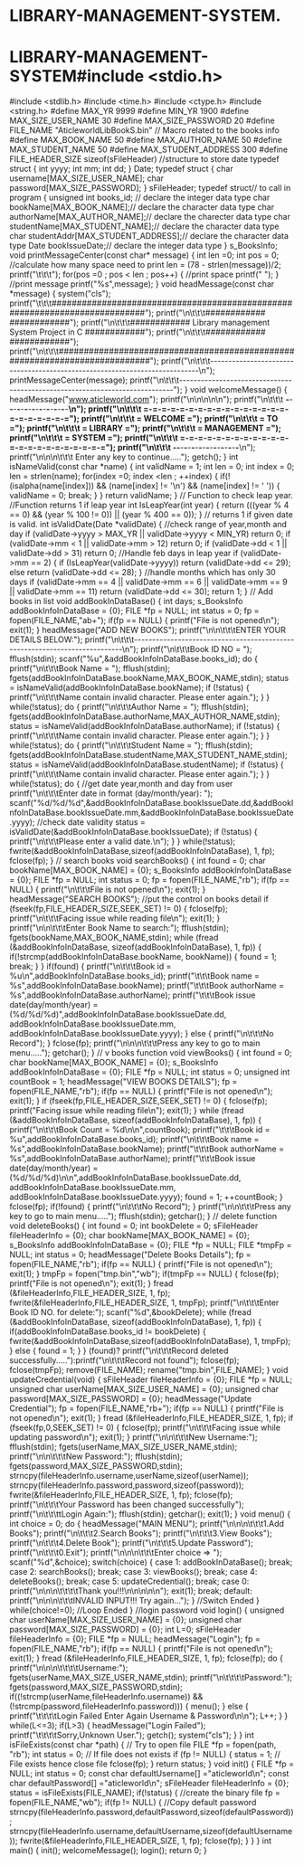 # LIBRARY-MANAGEMENT-SYSTEM.
# LIBRARY-MANAGEMENT-SYSTEM#include <stdio.h>
#include <stdlib.h>
#include <time.h>
#include <ctype.h>
#include <string.h>
#define MAX_YR  9999
#define MIN_YR  1900
#define MAX_SIZE_USER_NAME 30
#define MAX_SIZE_PASSWORD  20
#define FILE_NAME  "AticleworldLibBookS.bin"
// Macro related to the books info
#define MAX_BOOK_NAME   50
#define MAX_AUTHOR_NAME 50
#define MAX_STUDENT_NAME 50
#define MAX_STUDENT_ADDRESS 300
#define FILE_HEADER_SIZE  sizeof(sFileHeader)
//structure to store date
typedef struct
{
    int yyyy;
    int mm;
    int dd;
} Date;
typedef struct
{
    char username[MAX_SIZE_USER_NAME];
    char password[MAX_SIZE_PASSWORD];
} sFileHeader;
typedef struct// to call in program
{
    unsigned int books_id; // declare the integer data type
    char bookName[MAX_BOOK_NAME];// declare the character data type
    char authorName[MAX_AUTHOR_NAME];// declare the charecter data type
    char studentName[MAX_STUDENT_NAME];// declare the character data type
    char studentAddr[MAX_STUDENT_ADDRESS];// declare the character data type
    Date bookIssueDate;// declare the integer data type
} s_BooksInfo;
void printMessageCenter(const char* message)
{
    int len =0;
    int pos = 0;
    //calculate how many space need to print
    len = (78 - strlen(message))/2;
    printf("\t\t\t");
    for(pos =0 ; pos < len ; pos++)
    {
        //print space
        printf(" ");
    }
    //print message
    printf("%s",message);
}
void headMessage(const char *message)
{
    system("cls");
    printf("\t\t\t###########################################################################");
    printf("\n\t\t\t############                                                   ############");
    printf("\n\t\t\t############      Library management System Project in C       ############");
    printf("\n\t\t\t############                                                   ############");
    printf("\n\t\t\t###########################################################################");
    printf("\n\t\t\t---------------------------------------------------------------------------\n");
    printMessageCenter(message);
    printf("\n\t\t\t----------------------------------------------------------------------------");
}
void welcomeMessage()
{
    headMessage("www.aticleworld.com");
    printf("\n\n\n\n\n");
    printf("\n\t\t\t  **-**-**-**-**-**-**-**-**-**-**-**-**-**-**-**-**-**-**\n");
    printf("\n\t\t\t        =-=-=-=-=-=-=-=-=-=-=-=-=-=-=-=-=-=-=-=-=-=-=");
    printf("\n\t\t\t        =                 WELCOME                   =");
    printf("\n\t\t\t        =                   TO                      =");
    printf("\n\t\t\t        =                 LIBRARY                   =");
    printf("\n\t\t\t        =               MANAGEMENT                  =");
    printf("\n\t\t\t        =                 SYSTEM                    =");
    printf("\n\t\t\t        =-=-=-=-=-=-=-=-=-=-=-=-=-=-=-=-=-=-=-=-=-=-=");
    printf("\n\t\t\t  **-**-**-**-**-**-**-**-**-**-**-**-**-**-**-**-**-**-**\n");
    printf("\n\n\n\t\t\t Enter any key to continue.....");
    getch();
}
int isNameValid(const char *name)
{
    int validName = 1;
    int len = 0;
    int index = 0;
    len = strlen(name);
    for(index =0; index <len ; ++index)
    {
        if(!(isalpha(name[index])) && (name[index] != '\n') && (name[index] != ' '))
        {
            validName = 0;
            break;
        }
    }
    return validName;
}
// Function to check leap year.
//Function returns 1 if leap year
int  IsLeapYear(int year)
{
    return (((year % 4 == 0) &&
             (year % 100 != 0)) ||
            (year % 400 == 0));
}
// returns 1 if given date is valid.
int isValidDate(Date *validDate)
{
    //check range of year,month and day
    if (validDate->yyyy > MAX_YR ||
            validDate->yyyy < MIN_YR)
        return 0;
    if (validDate->mm < 1 || validDate->mm > 12)
        return 0;
    if (validDate->dd < 1 || validDate->dd > 31)
        return 0;
    //Handle feb days in leap year
    if (validDate->mm == 2)
    {
        if (IsLeapYear(validDate->yyyy))
            return (validDate->dd <= 29);
        else
            return (validDate->dd <= 28);
    }
    //handle months which has only 30 days
    if (validDate->mm == 4 || validDate->mm == 6 ||
            validDate->mm == 9 || validDate->mm == 11)
        return (validDate->dd <= 30);
    return 1;
}
// Add books in list
void addBookInDataBase()
{
    int days;
    s_BooksInfo addBookInfoInDataBase = {0};
    FILE *fp = NULL;
    int status = 0;
    fp = fopen(FILE_NAME,"ab+");
    if(fp == NULL)
    {
        printf("File is not opened\n");
        exit(1);
    }
    headMessage("ADD NEW BOOKS");
    printf("\n\n\t\t\tENTER YOUR DETAILS BELOW:");
    printf("\n\t\t\t---------------------------------------------------------------------------\n");
    printf("\n\t\t\tBook ID NO  = ");
    fflush(stdin);
    scanf("%u",&addBookInfoInDataBase.books_id);
    do
    {
        printf("\n\t\t\tBook Name  = ");
        fflush(stdin);
        fgets(addBookInfoInDataBase.bookName,MAX_BOOK_NAME,stdin);
        status = isNameValid(addBookInfoInDataBase.bookName);
        if (!status)
        {
            printf("\n\t\t\tName contain invalid character. Please enter again.");
        }
    }
    while(!status);
    do
    {
        printf("\n\t\t\tAuthor Name  = ");
        fflush(stdin);
        fgets(addBookInfoInDataBase.authorName,MAX_AUTHOR_NAME,stdin);
        status = isNameValid(addBookInfoInDataBase.authorName);
        if (!status)
        {
            printf("\n\t\t\tName contain invalid character. Please enter again.");
        }
    }
    while(!status);
    do
    {
        printf("\n\t\t\tStudent Name  = ");
        fflush(stdin);
        fgets(addBookInfoInDataBase.studentName,MAX_STUDENT_NAME,stdin);
        status = isNameValid(addBookInfoInDataBase.studentName);
        if (!status)
        {
            printf("\n\t\t\tName contain invalid character. Please enter again.");
        }
    }
    while(!status);
    do
    {
        //get date year,month and day from user
        printf("\n\t\t\tEnter date in format (day/month/year): ");
        scanf("%d/%d/%d",&addBookInfoInDataBase.bookIssueDate.dd,&addBookInfoInDataBase.bookIssueDate.mm,&addBookInfoInDataBase.bookIssueDate.yyyy);
        //check date validity
        status = isValidDate(&addBookInfoInDataBase.bookIssueDate);
        if (!status)
        {
            printf("\n\t\t\tPlease enter a valid date.\n");
        }
    }
    while(!status);
    fwrite(&addBookInfoInDataBase,sizeof(addBookInfoInDataBase), 1, fp);
    fclose(fp);
}
// search books
void searchBooks()
{
    int found = 0;
    char bookName[MAX_BOOK_NAME] = {0};
    s_BooksInfo addBookInfoInDataBase = {0};
    FILE *fp = NULL;
    int status = 0;
    fp = fopen(FILE_NAME,"rb");
    if(fp == NULL)
    {
        printf("\n\t\t\tFile is not opened\n");
        exit(1);
    }
    headMessage("SEARCH BOOKS");
    //put the control on books detail
    if (fseek(fp,FILE_HEADER_SIZE,SEEK_SET) != 0)
    {
        fclose(fp);
        printf("\n\t\t\tFacing issue while reading file\n");
        exit(1);
    }
    printf("\n\n\t\t\tEnter Book Name to search:");
    fflush(stdin);
    fgets(bookName,MAX_BOOK_NAME,stdin);
    while (fread (&addBookInfoInDataBase, sizeof(addBookInfoInDataBase), 1, fp))
    {
        if(!strcmp(addBookInfoInDataBase.bookName, bookName))
        {
            found = 1;
            break;
        }
    }
    if(found)
    {
        printf("\n\t\t\tBook id = %u\n",addBookInfoInDataBase.books_id);
        printf("\t\t\tBook name = %s",addBookInfoInDataBase.bookName);
        printf("\t\t\tBook authorName = %s",addBookInfoInDataBase.authorName);
        printf("\t\t\tBook issue date(day/month/year) =  (%d/%d/%d)",addBookInfoInDataBase.bookIssueDate.dd,
               addBookInfoInDataBase.bookIssueDate.mm, addBookInfoInDataBase.bookIssueDate.yyyy);
    }
    else
    {
        printf("\n\t\t\tNo Record");
    }
    fclose(fp);
    printf("\n\n\n\t\t\tPress any key to go to main menu.....");
    getchar();
}
// v books function
void viewBooks()
{
    int found = 0;
    char bookName[MAX_BOOK_NAME] = {0};
    s_BooksInfo addBookInfoInDataBase = {0};
    FILE *fp = NULL;
    int status = 0;
    unsigned int countBook = 1;
    headMessage("VIEW BOOKS DETAILS");
    fp = fopen(FILE_NAME,"rb");
    if(fp == NULL)
    {
        printf("File is not opened\n");
        exit(1);
    }
    if (fseek(fp,FILE_HEADER_SIZE,SEEK_SET) != 0)
    {
        fclose(fp);
        printf("Facing issue while reading file\n");
        exit(1);
    }
    while (fread (&addBookInfoInDataBase, sizeof(addBookInfoInDataBase), 1, fp))
    {
        printf("\n\t\t\tBook Count = %d\n\n",countBook);
        printf("\t\t\tBook id = %u",addBookInfoInDataBase.books_id);
        printf("\n\t\t\tBook name = %s",addBookInfoInDataBase.bookName);
        printf("\t\t\tBook authorName = %s",addBookInfoInDataBase.authorName);
        printf("\t\t\tBook issue date(day/month/year) =  (%d/%d/%d)\n\n",addBookInfoInDataBase.bookIssueDate.dd,
               addBookInfoInDataBase.bookIssueDate.mm, addBookInfoInDataBase.bookIssueDate.yyyy);
        found = 1;
        ++countBook;
    }
    fclose(fp);
    if(!found)
    {
        printf("\n\t\t\tNo Record");
    }
    printf("\n\n\t\t\tPress any key to go to main menu.....");
    fflush(stdin);
    getchar();
}
// delete function
void deleteBooks()
{
    int found = 0;
    int bookDelete = 0;
    sFileHeader fileHeaderInfo = {0};
    char bookName[MAX_BOOK_NAME] = {0};
    s_BooksInfo addBookInfoInDataBase = {0};
    FILE *fp = NULL;
    FILE *tmpFp = NULL;
    int status = 0;
    headMessage("Delete Books Details");
    fp = fopen(FILE_NAME,"rb");
    if(fp == NULL)
    {
        printf("File is not opened\n");
        exit(1);
    }
    tmpFp = fopen("tmp.bin","wb");
    if(tmpFp == NULL)
    {
        fclose(fp);
        printf("File is not opened\n");
        exit(1);
    }
    fread (&fileHeaderInfo,FILE_HEADER_SIZE, 1, fp);
    fwrite(&fileHeaderInfo,FILE_HEADER_SIZE, 1, tmpFp);
    printf("\n\t\t\tEnter Book ID NO. for delete:");
    scanf("%d",&bookDelete);
    while (fread (&addBookInfoInDataBase, sizeof(addBookInfoInDataBase), 1, fp))
    {
        if(addBookInfoInDataBase.books_id != bookDelete)
        {
            fwrite(&addBookInfoInDataBase,sizeof(addBookInfoInDataBase), 1, tmpFp);
        }
        else
        {
            found = 1;
        }
    }
    (found)? printf("\n\t\t\tRecord deleted successfully....."):printf("\n\t\t\tRecord not found");
    fclose(fp);
    fclose(tmpFp);
    remove(FILE_NAME);
    rename("tmp.bin",FILE_NAME);
}
void updateCredential(void)
{
    sFileHeader fileHeaderInfo = {0};
    FILE *fp = NULL;
    unsigned char userName[MAX_SIZE_USER_NAME] = {0};
    unsigned char password[MAX_SIZE_PASSWORD] = {0};
    headMessage("Update Credential");
    fp = fopen(FILE_NAME,"rb+");
    if(fp == NULL)
    {
        printf("File is not opened\n");
        exit(1);
    }
    fread (&fileHeaderInfo,FILE_HEADER_SIZE, 1, fp);
    if (fseek(fp,0,SEEK_SET) != 0)
    {
        fclose(fp);
        printf("\n\t\t\tFacing issue while updating password\n");
        exit(1);
    }
    printf("\n\n\t\t\tNew Username:");
    fflush(stdin);
    fgets(userName,MAX_SIZE_USER_NAME,stdin);
    printf("\n\n\t\t\tNew Password:");
    fflush(stdin);
    fgets(password,MAX_SIZE_PASSWORD,stdin);
    strncpy(fileHeaderInfo.username,userName,sizeof(userName));
    strncpy(fileHeaderInfo.password,password,sizeof(password));
    fwrite(&fileHeaderInfo,FILE_HEADER_SIZE, 1, fp);
    fclose(fp);
    printf("\n\t\t\tYour Password has been changed successfully");
    printf("\n\t\t\ttLogin Again:");
    fflush(stdin);
    getchar();
    exit(1);
}
void menu()
{
    int choice = 0;
    do
    {
        headMessage("MAIN MENU");
        printf("\n\n\n\t\t\t1.Add Books");
        printf("\n\t\t\t2.Search Books");
        printf("\n\t\t\t3.View Books");
        printf("\n\t\t\t4.Delete Book");
        printf("\n\t\t\t5.Update Password");
        printf("\n\t\t\t0.Exit");
        printf("\n\n\n\t\t\tEnter choice => ");
        scanf("%d",&choice);
        switch(choice)
        {
        case 1:
            addBookInDataBase();
            break;
        case 2:
            searchBooks();
            break;
        case 3:
            viewBooks();
            break;
        case 4:
            deleteBooks();
            break;
        case 5:
            updateCredential();
            break;
        case 0:
            printf("\n\n\n\t\t\t\tThank you!!!\n\n\n\n\n");
            exit(1);
            break;
        default:
            printf("\n\n\n\t\t\tINVALID INPUT!!! Try again...");
        }                                            //Switch Ended
    }
    while(choice!=0);                                        //Loop Ended
}
//login password
void login()
{
    unsigned char userName[MAX_SIZE_USER_NAME] = {0};
    unsigned char password[MAX_SIZE_PASSWORD] = {0};
    int L=0;
    sFileHeader fileHeaderInfo = {0};
    FILE *fp = NULL;
    headMessage("Login");
    fp = fopen(FILE_NAME,"rb");
    if(fp == NULL)
    {
        printf("File is not opened\n");
        exit(1);
    }
    fread (&fileHeaderInfo,FILE_HEADER_SIZE, 1, fp);
    fclose(fp);
    do
    {
        printf("\n\n\n\t\t\t\tUsername:");
        fgets(userName,MAX_SIZE_USER_NAME,stdin);
        printf("\n\t\t\t\tPassword:");
        fgets(password,MAX_SIZE_PASSWORD,stdin);
        if((!strcmp(userName,fileHeaderInfo.username)) && (!strcmp(password,fileHeaderInfo.password)))
        {
            menu();
        }
        else
        {
            printf("\t\t\t\tLogin Failed Enter Again Username & Password\n\n");
            L++;
        }
    }
    while(L<=3);
    if(L>3)
    {
        headMessage("Login Failed");
        printf("\t\t\t\tSorry,Unknown User.");
        getch();
        system("cls");
    }
}
int isFileExists(const char *path)
{
    // Try to open file
    FILE *fp = fopen(path, "rb");
    int status = 0;
    // If file does not exists
    if (fp != NULL)
    {
        status = 1;
        // File exists hence close file
        fclose(fp);
    }
    return status;
}
void init()
{
    FILE *fp = NULL;
    int status = 0;
    const char defaultUsername[] ="aticleworld\n";
    const char defaultPassword[] ="aticleworld\n";
    sFileHeader fileHeaderInfo = {0};
    status = isFileExists(FILE_NAME);
    if(!status)
    {
        //create the binary file
        fp = fopen(FILE_NAME,"wb");
        if(fp != NULL)
        {
            //Copy default password
            strncpy(fileHeaderInfo.password,defaultPassword,sizeof(defaultPassword));
            strncpy(fileHeaderInfo.username,defaultUsername,sizeof(defaultUsername));
            fwrite(&fileHeaderInfo,FILE_HEADER_SIZE, 1, fp);
            fclose(fp);
        }
    }
}
int main()
{
    init();
    welcomeMessage();
    login();
    return 0;
}
